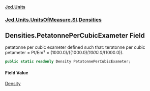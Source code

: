 #### [Jcd.Units](index.md 'index')

### [Jcd.Units.UnitsOfMeasure.SI](Jcd.Units.UnitsOfMeasure.SI.md 'Jcd.Units.UnitsOfMeasure.SI').[Densities](Densities.md 'Jcd.Units.UnitsOfMeasure.SI.Densities')

## Densities.PetatonnePerCubicExameter Field

petatonne per cubic exameter defined such that: teratonne per cubic petameter = Pt/Em³ ×
(1000.0)/((1000.0)*(1000.0)*(1000.0)).

```csharp
public static readonly Density PetatonnePerCubicExameter;
```

#### Field Value

[Density](Density.md 'Jcd.Units.UnitTypes.Density')